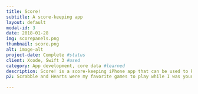```yaml
---
title: Score!
subtitle: A score-keeping app
layout: default
modal-id: 3
date: 2018-01-28
img: scorepanels.png
thumbnail: score.png
alt: image-alt
project-date: Complete #status
client: Xcode, Swift 3 #used
category: App development, core data #learned
description: Score! is a score-keeping iPhone app that can be used to keep score in Scrabble, poker, card games, or anything that needs a numerical scorecard.
p2: Scrabble and Hearts were my favorite games to play while I was young (not that I'm old now), and it was near impossible to find a piece of paper and a pencil in my house to keep score with. I developed Score! to be an easy app to use to keep score in moments just like that. A simple interface makes it easy to add players, manipulate their scores, and reorder players by increasing and decreasing order. Score! is actually the first app that I developed seriously in Xcode, so it was a really important learning experience for me. It was developed in Swift 3 (later updated to Swift 4) and used tables, core data, and OOP. Later on, I added a save feature using core data, which allows users to exit the game and reload it once the app is closed. Score! also has the capability to share scores using Messenger.
 
---
```

